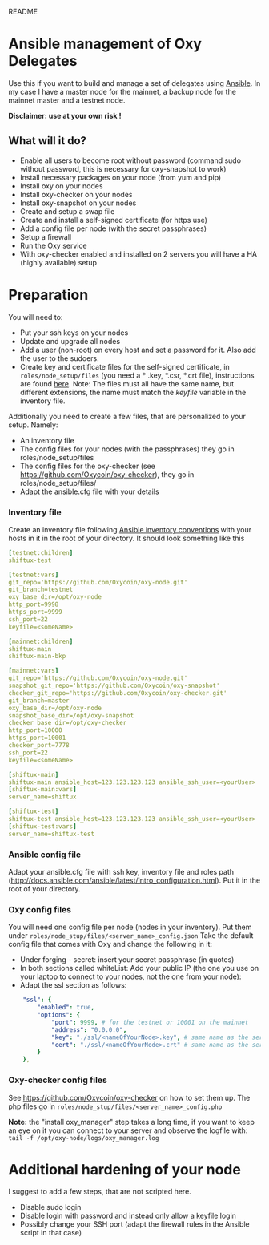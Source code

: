 README

# Ansible management of Oxy Delegates
Use this if you want to build and manage a set of delegates using [Ansible](https://www.ansible.com/).
In my case I have a master node for the mainnet, a backup node for the mainnet master and a testnet node.

**Disclaimer: use at your own risk !**

## What will it do?
* Enable all users to become root without password (command sudo without password, this is necessary for oxy-snapshot to work)
* Install necessary packages on your node (from yum and pip)
* Install oxy on your nodes
* Install oxy-checker on your nodes
* Install oxy-snapshot on your nodes
* Create and setup a swap file
* Create and install a self-signed certificate (for https use)
* Add a config file per node (with the secret passphrases)
* Setup a firewall
* Run the Oxy service
* With oxy-checker enabled and installed on 2 servers you will have a HA (highly available) setup

# Preparation
You will need to:
* Put your ssh keys on your nodes
* Update and upgrade all nodes
* Add a user (non-root) on every host and set a password for it. Also add the user to the sudoers.
* Create key and certificate files for the self-signed certificate, in `roles/node_setup/files` (you need a * .key, *.csr, *.crt file), instructions are found [here](https://serversforhackers.com/c/self-signed-ssl-certificates). Note: The files must all have the same name, but different extensions, the name must match the _keyfile_ variable in the inventory file.

Additionally you need to create a few files, that are personalized to your setup.
Namely:
* An inventory file
* The config files for your nodes (with the passphrases) they go in roles/node_setup/files
* The config files for the oxy-checker (see https://github.com/Oxycoin/oxy-checker), they go in roles/node_setup/files/
* Adapt the ansible.cfg file with your details

### Inventory file
Create an inventory file following [Ansible inventory conventions](http://docs.ansible.com/ansible/latest/intro_inventory.html) with your hosts in it in the root of your directory.
It should look something like this
```yaml
[testnet:children]
shiftux-test

[testnet:vars]
git_repo='https://github.com/Oxycoin/oxy-node.git'
git_branch=testnet
oxy_base_dir=/opt/oxy-node
http_port=9998
https_port=9999
ssh_port=22
keyfile=<someName>

[mainnet:children]
shiftux-main
shiftux-main-bkp

[mainnet:vars]
git_repo='https://github.com/Oxycoin/oxy-node.git'
snapshot_git_repo='https://github.com/Oxycoin/oxy-snapshot'
checker_git_repo='https://github.com/Oxycoin/oxy-checker.git'
git_branch=master
oxy_base_dir=/opt/oxy-node
snapshot_base_dir=/opt/oxy-snapshot
checker_base_dir=/opt/oxy-checker
http_port=10000
https_port=10001
checker_port=7778
ssh_port=22
keyfile=<someName>

[shiftux-main]
shiftux-main ansible_host=123.123.123.123 ansible_ssh_user=<yourUser>
[shiftux-main:vars]
server_name=shiftux

[shiftux-test]
shiftux-test ansible_host=123.123.123.123 ansible_ssh_user=<yourUser>
[shiftux-test:vars]
server_name=shiftux-test
```

### Ansible config file
Adapt your ansible.cfg file with ssh key, inventory file and roles path (http://docs.ansible.com/ansible/latest/intro_configuration.html). Put it in the root of your directory.

### Oxy config files
You will need one config file per node (nodes in your inventory). Put them under `roles/node_stup/files/<server_name>_config.json`
Take the default config file that comes with Oxy and change the following in it:
* Under forging - secret: insert your secret passphrase (in quotes)
* In both sections called whiteList: Add your public IP (the one you use on your laptop to connect to your nodes, not the one from your node):
* Adapt the ssl section as follows:
```yaml
    "ssl": {
        "enabled": true,
        "options": {
            "port": 9999, # for the testnet or 10001 on the mainnet
            "address": "0.0.0.0",
            "key": "./ssl/<nameOfYourNode>.key", # same name as the server_name variable in the inventory file
            "cert": "./ssl/<nameOfYourNode>.crt" # same name as the server_name variable in the inventory file
        }
    },
```

### Oxy-checker config files
See https://github.com/Oxycoin/oxy-checker on how to set them up. The php files go in `roles/node_stup/files/<server_name>_config.php`

**Note:** the "install oxy_manager" step takes a long time, if you want to keep an eye on it you can connect to your server and observe the logfile with:
`tail -f /opt/oxy-node/logs/oxy_manager.log`

# Additional hardening of your node
I suggest to add a few steps, that are not scripted here.
* Disable sudo login
* Disable login with password and instead only allow a keyfile login
* Possibly change your SSH port (adapt the firewall rules in the Ansible script in that case)
